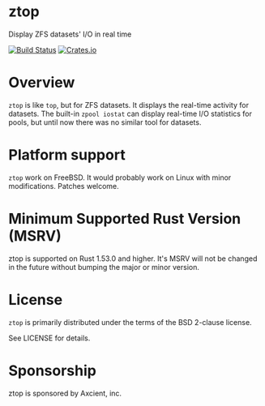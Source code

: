 # ztop

Display ZFS datasets' I/O in real time

[![Build Status](https://api.cirrus-ci.com/github/asomers/ztop.svg)](https://cirrus-ci.com/github/asomers/ztop)
[![Crates.io](https://img.shields.io/crates/v/ztop.svg)](https://crates.io/crates/ztop)

# Overview

`ztop` is like `top`, but for ZFS datasets.  It displays the real-time activity
for datasets.  The built-in `zpool iostat` can display real-time I/O statistics
for pools, but until now there was no similar tool for datasets.

# Platform support

`ztop` work on FreeBSD.  It would probably work on Linux with minor
modifications.  Patches welcome.

# Minimum Supported Rust Version (MSRV)

ztop is supported on Rust 1.53.0 and higher.  It's MSRV will not be
changed in the future without bumping the major or minor version.

# License

`ztop` is primarily distributed under the terms of the BSD 2-clause license.

See LICENSE for details.

# Sponsorship

ztop is sponsored by Axcient, inc.

